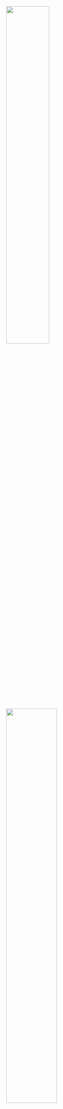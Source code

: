 <img width="48.05%" src="https://github-readme-stats.vercel.app/api/top-langs/?username=fnzainal&theme=default&layout=compact" />

<img width="51.95%" src="https://github-readme-stats.vercel.app/api?username=fnzainal&&show_icons=true&theme=default" />
